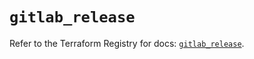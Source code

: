 # `gitlab_release`

Refer to the Terraform Registry for docs: [`gitlab_release`](https://registry.terraform.io/providers/gitlabhq/gitlab/18.4.1/docs/resources/release).
